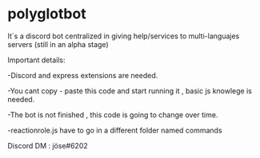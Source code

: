 # polyglotbot
It`s a discord bot centralized in giving help/services  to multi-languajes servers (still in an alpha stage)

Important details:

-Discord and express extensions are needed.

-You cant copy - paste this code and start running it , basic js knowlege is needed.

-The bot is not finished , this code is going to change over time.

-reactionrole.js have to go in a different folder named commands



Discord DM : jöse#6202
